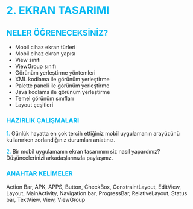 <h1 style="color:#00b9f2;">2. EKRAN TASARIMI</h1>

<h2 style="color:#00b9f2;">NELER ÖĞRENECEKSİNİZ?</h2>

- Mobil cihaz ekran türleri
- Mobil cihaz ekran yapısı
- View sınıfı
- ViewGroup sınıfı
- Görünüm yerleştirme yöntemleri
- XML kodlama ile görünüm yerleştirme
- Palette paneli ile görünüm yerleştirme
- Java kodlama ile görünüm yerleştirme
- Temel görünüm sınıfları
- Layout çeşitleri

<h3 style="color:#00b9f2;">HAZIRLIK ÇALIŞMALARI</h3>

<span style="color:#00b9f2;">1.</span> Günlük hayatta en çok tercih ettiğiniz mobil uygulamanın arayüzünü kullanırken zorlandığınız durumları anlatınız.

<span style="color:#00b9f2;">2.</span> Bir mobil uygulamanın ekran tasarımını siz nasıl yapardınız? Düşüncelerinizi arkadaşlarınızla paylaşınız.

<h3 style="color:#00b9f2;">ANAHTAR KELİMELER</h3>

Action Bar, APK, APPS, Button, CheckBox, ConstraintLayout, EditView, Layout, MainActivity, Navigation bar, ProgressBar, RelativeLayout, Status bar, TextView, View, ViewGroup